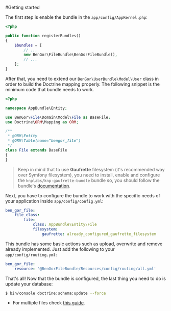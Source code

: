 #Getting started

The first step is enable the bundle in the `app/config/AppKernel.php`:
```php
<?php

public function registerBundles()
{
    $bundles = [
        // ...
        new BenGor\FileBundle\BenGorFileBundle(),
        // ...
    ];
}
```

After that, you need to extend our `BenGor\UserBundle\Model\User` class in order to build the Doctrine mapping properly.
The following snippet is the minimum code that bundle needs to work.
```php
<?php

namespace AppBundle\Entity;

use BenGor\File\Domain\Model\File as BaseFile;
use Doctrine\ORM\Mapping as ORM;

/**
 * @ORM\Entity
 * @ORM\Table(name="bengor_file")
 */
class File extends BaseFile
{
}
```

>Keep in mind that to use **Gaufrette** filesystem (it's recommended way over Symfony filesystem), you need to install,
>enable and configure the `knplabs/knp-gaufrette-bundle` bundle so, you should follow the bundle's [documentation][1].

Next, you have to configure the bundle to work with the specific needs of your application inside
`app/config/config.yml`:
```yml
ben_gor_file:
    file_class:
        file:
            class: AppBundle\Entity\File
            filesystem:
                gaufrette: already_configured_gaufrette_filesystem
```

This bundle has some basic actions such as upload, overwrite and remove already implemented. Just add the following
to your `app/config/routing.yml`:
```yml
ben_gor_file:
    resource: '@BenGorFileBundle/Resources/config/routing/all.yml'
```

That's all! Now that the bundle is configured, the last thing you need to do is update your database:
```bash
$ bin/console doctrine:schema:update --force
```

- For multiple files check [this guide](multiple_files.md).

[1]: https://github.com/KnpLabs/KnpGaufretteBundle#installation
